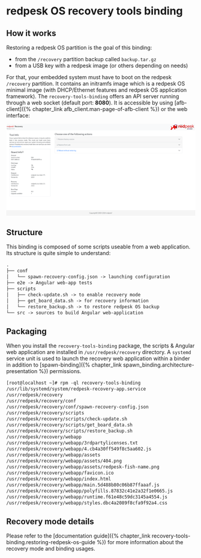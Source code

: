 # redpesk OS recovery tools binding

## How it works

Restoring a redpesk OS partition is the goal of this binding:

- from the `/recovery` partition backup called `backup.tar.gz`
- from a USB key with a redpesk image (or others depending on needs)

For that, your embedded system must have to boot on the redpesk `/recovery` partition. It contains an initramfs image which is a redpesk OS minimal image (with DHCP/Ethernet features and redpesk OS application framework). The `recovery-tools-binding` offers an API server running through a web socket (default port: **8080**). It is accessible by using [afb-client]({% chapter_link afb_client.man-page-of-afb-client %}) or the web interface:

![recovery-interface](docs/assets/recovery-menu.png)

## Structure

This binding is composed of some scripts useable from a web application. Its structure is quite simple to understand:

```
.
├── conf
│   └── spawn-recovery-config.json -> launching configuration
├── e2e -> Angular web-app tests
├── scripts
│   ├── check-update.sh -> to enable recovery mode
│   ├── get_board_data.sh -> for recovery information
│   └── restore_backup.sh -> to restore redpesk OS backup
└── src -> sources to build Angular web-application
```

## Packaging

When you install the `recovery-tools-binding` package, the scripts & Angular web application are installed in `/usr/redpesk/recovery` directory. A `systemd` service unit is used to launch the recovery web application within a binder in addition to [spawn-binding]({% chapter_link spawn_binding.architecture-presentation %}) permissions.

```
[root@localhost ~]# rpm -ql recovery-tools-binding
/usr/lib/systemd/system/redpesk-recovery-app.service
/usr/redpesk/recovery
/usr/redpesk/recovery/conf
/usr/redpesk/recovery/conf/spawn-recovery-config.json
/usr/redpesk/recovery/scripts
/usr/redpesk/recovery/scripts/check-update.sh
/usr/redpesk/recovery/scripts/get_board_data.sh
/usr/redpesk/recovery/scripts/restore_backup.sh
/usr/redpesk/recovery/webapp
/usr/redpesk/recovery/webapp/3rdpartylicenses.txt
/usr/redpesk/recovery/webapp/4.cb4a30ff549f8c5aa602.js
/usr/redpesk/recovery/webapp/assets
/usr/redpesk/recovery/webapp/assets/404.png
/usr/redpesk/recovery/webapp/assets/redpesk-fish-name.png
/usr/redpesk/recovery/webapp/favicon.ico
/usr/redpesk/recovery/webapp/index.html
/usr/redpesk/recovery/webapp/main.5d488b80c06b87ffaaaf.js
/usr/redpesk/recovery/webapp/polyfills.87832c41e2a32f1e0665.js
/usr/redpesk/recovery/webapp/runtime.f61e48c59dc3145a4554.js
/usr/redpesk/recovery/webapp/styles.dbc4a2089f8cfa9f92a4.css
```

## Recovery mode details

Please refer to the [documentation guide]({% chapter_link recovery-tools-binding.restoring-redpesk-os-guide %}) for more information about the recovery mode and binding usages.